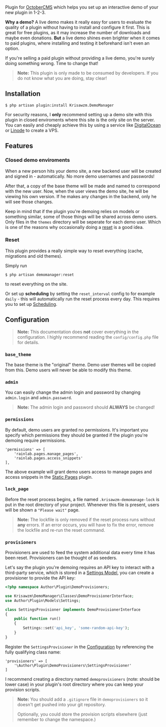 Plugin for [OctoberCMS](https://octobercms.com/) which helps you set up an interactive demo of your new plugin in 1-2-3.

**Why a demo?** A live demo makes it really easy for users to evaluate the quality of a plugin without having to install and configure it first. This is great for free plugins, as it may increase the number of downloads and maybe even donations. **But** a live demo shines even brighter when it comes to paid plugins, where installing and testing it beforehand isn't even an option.

If you're selling a paid plugin without providing a live demo, you're surely doing something wrong. Time to change that!

> **Note:** This plugin is only made to be consumed by developers. If you do not know what you are doing, stay clear!

## Installation

    $ php artisan plugin:install Krisawzm.DemoManager

For security reasons, I **only** recommend setting up a demo site with this plugin in closed enviroments where this site is the only site on the server. You can easily and cheaply achieve this by using a service like [DigitalOcean](https://www.digitalocean.com/) or [Linode](https://www.linode.com/) to create a VPS.

## Features

### Closed demo enviroments

When a new person hits your demo site, a new backend user will be created and signed in - automatically. No more demo usernames and passwords!

After that, a copy of the base theme will be made and named to correspond with the new user. Now, when the user views the demo site, he will be viewing his own version. If he makes any changes in the backend, only he will see those changes.

Keep in mind that if the plugin you're demoing relies on models or something similar, some of those things will be shared across demo users. Only files in the `themes` directory will be seperate for each demo user. Which is one of the reasons why occasionally doing a [reset](#reset) is a good idea.

### Reset

This plugin provides a really simple way to reset everything (cache, migrations and old themes).

Simply run

    $ php artisan demomanager:reset

to reset everything on the site.

Or set up **scheduling** by setting the `reset_interval` config to for example `daily` - this will automatically run the reset process every day. This requires you to set up [Scheduling](http://laravel.com/docs/5.0/artisan#scheduling-artisan-commands).

## Configuration

> **Note:** This documentation does **not** cover everything in the configuration. I highly recommend reading the `config/config.php` file for details.

### `base_theme`

The base theme is the "original" theme. Demo user themes will be copied from this. Demo users will never be able to modify this theme.

### `admin`

You can easily change the admin login and password by changing `admin.login` and `admin.password`.

> **Note:** The admin login and password should **ALWAYS** be changed!

### `permissions`

By default, demo users are granted no permissions. It's important you specify which permissions they should be granted if the plugin you're demoing require permissions.

    'permissions' => [
        'rainlab.pages.manage_pages',
        'rainlab.pages.access_snippets'
    ],

The above example will grant demo users access to manage pages and access snippets in the [Static Pages](http://octobercms.com/plugin/rainlab-pages) plugin.

### `lock_page`

Before the reset process begins, a file named `.krisawzm-demomanage-lock` is put in the root directory of your project. Whenever this file is present, users will be shown a `"Please wait"` page.

> **Note:** The lockfile is only removed if the reset process runs without **any** errors. If an error occurs, you will have to fix the error, remove the lockfile and re-run the reset command.

### `provisioners`

Provisioners are used to feed the system additional data every time it has been reset. Provisioners can be thought of as seeders.

Let's say the plugin you're demoing requires an API key to interact with a third-party service, which is stored in a [Settings Model](https://octobercms.com/docs/plugin/settings#database-settings), you can create a provisioner to provide the API key:

``` php
<?php namespace Author\Plugin\DemoProvisioners;

use Krisawzm\DemoManager\Classes\DemoProvisionerInterface;
use Author\Plugin\Models\Settings;

class SettingsProvisioner implements DemoProvisionerInterface
{
    public function run()
    {
        Settings::set('api_key', 'some-random-api-key');
    }
}
```

Register the `SettingsProvisioner` in the [Configuration](#configuration) by referencing the fully qualifying class name:

    'provisioners' => [
        '\Author\Plugin\DemoProvisioners\SettingsProvisioner'
    ]

I recommend creating a directory named `demoprovisioners` (note: should be lower case) in your plugin's root directory where you can keep your provision scripts.

> **Note:** You should add a `.gitignore` file in `demoprovisioners` so it doesn't get pushed into your git repository.
>
> Optionally, you could store the provision scripts elsewhere (just remember to change the namespace.)
